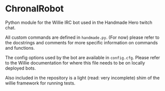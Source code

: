 ChronalRobot
============

Python module for the Willie IRC bot used in the Handmade Hero twitch chat.

All custom commands are defined in `handmade.py`. (For now) please refer to the docstrings and comments for more specific information on commands and functions.

The config options used by the bot are available in `config.cfg`. Please refer to the Willie documentation for where this file needs to be on locally deployed bots.

Also included in the repository is a light (read: very incomplete) shim of the willie framework for running tests.

